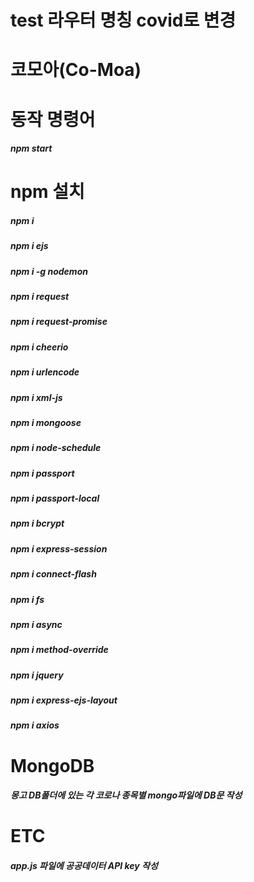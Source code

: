 # test 라우터 명칭 covid로 변경

# 코모아(Co-Moa)

# 동작 명령어
##### npm start

# npm 설치
##### npm i
##### npm i ejs
##### npm i -g nodemon
##### npm i request
##### npm i request-promise
##### npm i cheerio
##### npm i urlencode
##### npm i xml-js
##### npm i mongoose
##### npm i node-schedule
##### npm i passport
##### npm i passport-local
##### npm i bcrypt
##### npm i express-session
##### npm i connect-flash
##### npm i fs
##### npm i async
##### npm i method-override
##### npm i jquery
##### npm i express-ejs-layout
##### npm i axios


# MongoDB
##### 몽고 DB폴더에 있는 각 코로나 종목별 mongo파일에 DB문 작성

# ETC
##### app.js 파일에 공공데이터 API key 작성